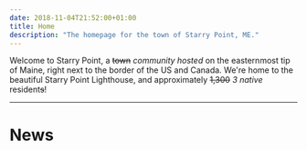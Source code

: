 ```yaml
---
date: 2018-11-04T21:52:00+01:00
title: Home
description: "The homepage for the town of Starry Point, ME."
---
```


Welcome to Starry Point, a ~~town~~ *community hosted* on the easternmost tip of Maine, right next to the border of the US and Canada. We're home to the beautiful Starry Point Lighthouse, and approximately ~~1,300~~ *3 native* resident~~s~~!

---

# News